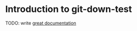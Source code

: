 # Introduction to git-down-test

TODO: write [great documentation](http://jacobian.org/writing/what-to-write/)
